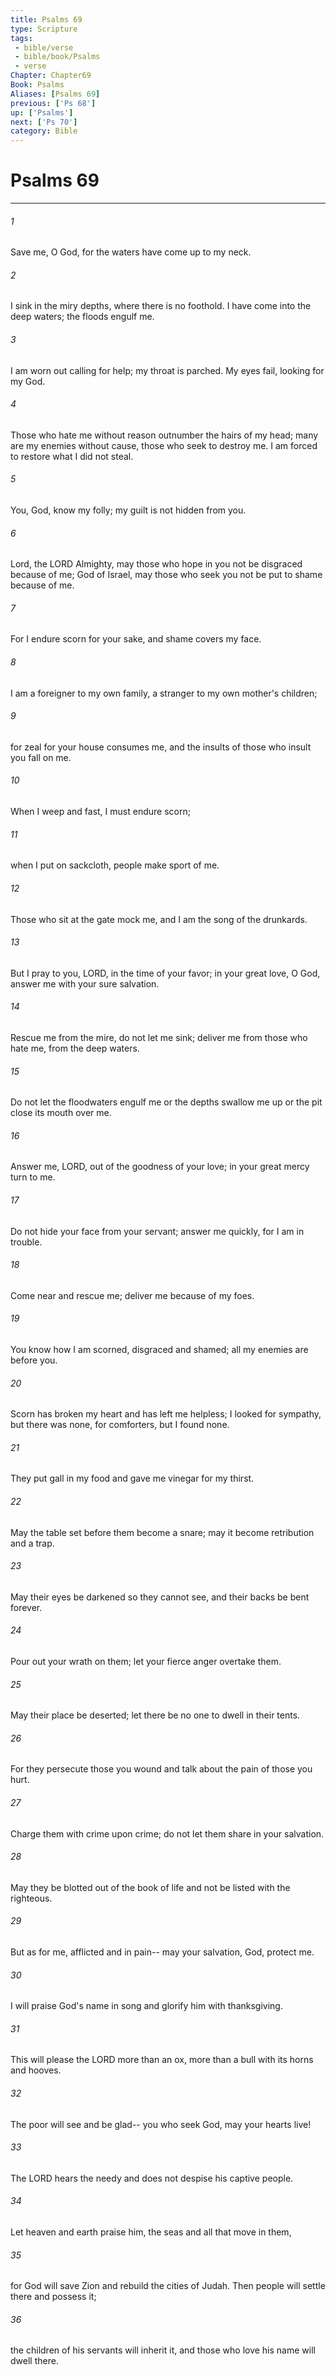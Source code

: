 ```yaml
---
title: Psalms 69
type: Scripture
tags:
 - bible/verse
 - bible/book/Psalms
 - verse
Chapter: Chapter69
Book: Psalms
Aliases: [Psalms 69]
previous: ['Ps 68']
up: ['Psalms']
next: ['Ps 70']
category: Bible
---
```

# Psalms 69

***


###### 1 
Save me, O God, for the waters have come up to my neck. 

###### 2 
I sink in the miry depths, where there is no foothold. I have come into the deep waters; the floods engulf me. 

###### 3 
I am worn out calling for help; my throat is parched. My eyes fail, looking for my God. 

###### 4 
Those who hate me without reason outnumber the hairs of my head; many are my enemies without cause, those who seek to destroy me. I am forced to restore what I did not steal. 

###### 5 
You, God, know my folly; my guilt is not hidden from you. 

###### 6 
Lord, the LORD Almighty, may those who hope in you not be disgraced because of me; God of Israel, may those who seek you not be put to shame because of me. 

###### 7 
For I endure scorn for your sake, and shame covers my face. 

###### 8 
I am a foreigner to my own family, a stranger to my own mother's children; 

###### 9 
for zeal for your house consumes me, and the insults of those who insult you fall on me. 

###### 10 
When I weep and fast, I must endure scorn; 

###### 11 
when I put on sackcloth, people make sport of me. 

###### 12 
Those who sit at the gate mock me, and I am the song of the drunkards. 

###### 13 
But I pray to you, LORD, in the time of your favor; in your great love, O God, answer me with your sure salvation. 

###### 14 
Rescue me from the mire, do not let me sink; deliver me from those who hate me, from the deep waters. 

###### 15 
Do not let the floodwaters engulf me or the depths swallow me up or the pit close its mouth over me. 

###### 16 
Answer me, LORD, out of the goodness of your love; in your great mercy turn to me. 

###### 17 
Do not hide your face from your servant; answer me quickly, for I am in trouble. 

###### 18 
Come near and rescue me; deliver me because of my foes. 

###### 19 
You know how I am scorned, disgraced and shamed; all my enemies are before you. 

###### 20 
Scorn has broken my heart and has left me helpless; I looked for sympathy, but there was none, for comforters, but I found none. 

###### 21 
They put gall in my food and gave me vinegar for my thirst. 

###### 22 
May the table set before them become a snare; may it become retribution and a trap. 

###### 23 
May their eyes be darkened so they cannot see, and their backs be bent forever. 

###### 24 
Pour out your wrath on them; let your fierce anger overtake them. 

###### 25 
May their place be deserted; let there be no one to dwell in their tents. 

###### 26 
For they persecute those you wound and talk about the pain of those you hurt. 

###### 27 
Charge them with crime upon crime; do not let them share in your salvation. 

###### 28 
May they be blotted out of the book of life and not be listed with the righteous. 

###### 29 
But as for me, afflicted and in pain-- may your salvation, God, protect me. 

###### 30 
I will praise God's name in song and glorify him with thanksgiving. 

###### 31 
This will please the LORD more than an ox, more than a bull with its horns and hooves. 

###### 32 
The poor will see and be glad-- you who seek God, may your hearts live! 

###### 33 
The LORD hears the needy and does not despise his captive people. 

###### 34 
Let heaven and earth praise him, the seas and all that move in them, 

###### 35 
for God will save Zion and rebuild the cities of Judah. Then people will settle there and possess it; 

###### 36 
the children of his servants will inherit it, and those who love his name will dwell there. 

